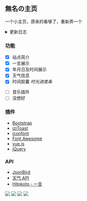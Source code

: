 <p>
<strong><h2>無名の主页 </h2></strong>
一个小主页，原来的看够了，重新弄一个
</p>

<details>
<summary>更新日志</summary>
  
**V1.2.0（2021.09.27）**

- 新增 点击左侧简介弹出更多页面
- 新增 时间胶囊 （ 时光进度条 ）
- 优化 移动端动画及细节
- 修复 星期进度条显示错误

</details>

### 功能

- [x] 站点简介
- [x] 一言展示
- [x] 年月日及时间展示
- [x] 天气信息
- [x] 时间胶囊 *时光进度条*

* [ ] 音乐插件
* [ ] 没想好

### 插件

* [Bootstrap](https://getbootstrap.com/)
* [iziToast](https://izitoast.marcelodolza.com/)
* [iconfont](https://www.iconfont.cn/)
* [Font Awesome](https://fontawesome.com/)
* [vue.js](https://v3.vuejs.org/)
* [jQuery](https://jquery.com/)

### API

* [JsonBird](https://bird.ioliu.cn/)
* [天气 API](https://www.tianqiapi.com/)
* [Hitokoto - 一言](https://hitokoto.cn/)

<a title="SSL" target="_blank" href="https://myssl.com/seal/detail?domain=blog.imsyy.top"><img src="https://img.shields.io/badge/MySSL-安全认证-brightgreen"></a>&nbsp;<a title="CDN" target="_blank" href="https://www.upyun.com/?utm_source=lianmeng&utm_medium=referral"><img src="https://img.shields.io/badge/CDN-%E5%8F%88%E6%8B%8D%E4%BA%91-blue"></a>&nbsp;<a title="beian" target="_blank" href="https://beian.miit.gov.cn/"><img src="https://img.shields.io/badge/%E8%B1%ABICP%E5%A4%87-20013231--2%E5%8F%B7-important"></a>&nbsp;<a title="Copyright" target="_blank" href="https://imsyy.top/"><img src="https://img.shields.io/badge/Copyright%20%C2%A9%202020--2021-%E7%84%A1%E5%90%8D-red"></a>
